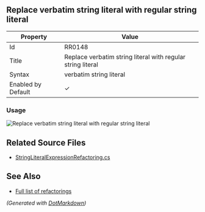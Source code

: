## Replace verbatim string literal with regular string literal

| Property           | Value                                                       |
| ------------------ | ----------------------------------------------------------- |
| Id                 | RR0148                                                      |
| Title              | Replace verbatim string literal with regular string literal |
| Syntax             | verbatim string literal                                     |
| Enabled by Default | &#x2713;                                                    |

### Usage

![Replace verbatim string literal with regular string literal](../../images/refactorings/ReplaceVerbatimStringLiteralWithRegularStringLiteral.png)

## Related Source Files

* [StringLiteralExpressionRefactoring.cs](../../src/Refactorings/CSharp/Refactorings/StringLiteralExpressionRefactoring.cs)

## See Also

* [Full list of refactorings](Refactorings.md)

*\(Generated with [DotMarkdown](http://github.com/JosefPihrt/DotMarkdown)\)*